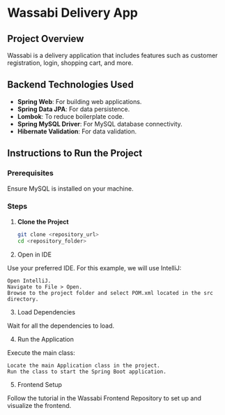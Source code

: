 # Wassabi Delivery App

## Project Overview

Wassabi is a delivery application that includes features such as customer registration, login, shopping cart, and more.

## Backend Technologies Used

- **Spring Web**: For building web applications.
- **Spring Data JPA**: For data persistence.
- **Lombok**: To reduce boilerplate code.
- **Spring MySQL Driver**: For MySQL database connectivity.
- **Hibernate Validation**: For data validation.

## Instructions to Run the Project

### Prerequisites

Ensure MySQL is installed on your machine.

### Steps

1. **Clone the Project**
   ```sh
   git clone <repository_url>
   cd <repository_folder>
2. Open in IDE

Use your preferred IDE. For this example, we will use IntelliJ:

    Open IntelliJ.
    Navigate to File > Open.
    Browse to the project folder and select POM.xml located in the src directory.

3. Load Dependencies

Wait for all the dependencies to load.

4. Run the Application

Execute the main class:

    Locate the main Application class in the project.
    Run the class to start the Spring Boot application.

5. Frontend Setup

Follow the tutorial in the Wassabi Frontend Repository to set up and visualize the frontend.
